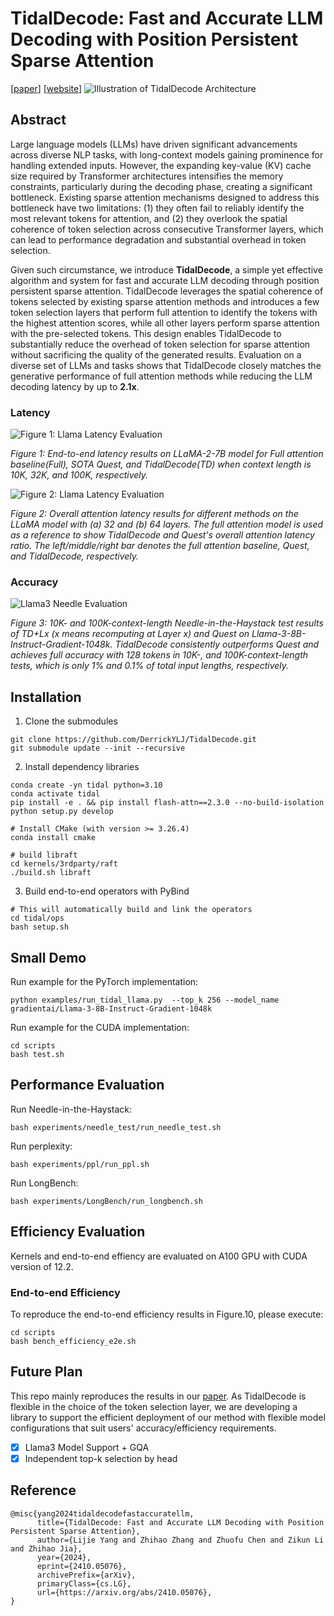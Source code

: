 # TidalDecode: Fast and Accurate LLM Decoding with Position Persistent Sparse Attention
[[paper](https://arxiv.org/abs/2410.05076)] [[website](https://catalyst.cs.cmu.edu/projects/tidaldecode.html)] 
![Illustration of TidalDecode Architecture](assets/TidalDecode-GIF.gif)
## Abstract
Large language models (LLMs) have driven significant advancements across diverse NLP tasks, with long-context models gaining prominence for handling extended inputs. However, the expanding key-value (KV) cache size required by Transformer architectures intensifies the memory constraints, particularly during the decoding phase, creating a significant bottleneck. Existing sparse attention mechanisms designed to address this bottleneck have two limitations: (1) they often fail to reliably identify the most relevant tokens for attention, and (2) they overlook the spatial coherence of token selection across consecutive Transformer layers, which can lead to performance degradation and substantial overhead in token selection. 

Given such circumstance, we introduce **TidalDecode**, a simple yet effective algorithm and system for fast and accurate LLM decoding through position persistent sparse attention. TidalDecode leverages the spatial coherence of tokens selected by existing sparse attention methods and introduces a few token selection layers that perform full attention to identify the tokens with the highest attention scores, while all other layers perform sparse attention with the pre-selected tokens. This design enables TidalDecode to substantially reduce the overhead of token selection for sparse
attention without sacrificing the quality of the generated results. Evaluation on a diverse set of LLMs and tasks shows that TidalDecode closely matches the generative performance of full attention methods while reducing the LLM decoding latency by up to **2.1x**.

### Latency
![Figure 1: Llama Latency Evaluation](assets/llama_e2e_eval.png)

*Figure 1: End-to-end latency results on LLaMA-2-7B model for Full attention baseline(Full), SOTA Quest, and TidalDecode(TD) when context length is 10K, 32K, and 100K, respectively.*

![Figure 2: Llama Latency Evaluation](assets/llama_latency_eval.png)

*Figure 2: Overall attention latency results for different methods on the LLaMA model with (a) 32 and (b) 64 layers. The full attention model is used as a reference to show TidalDecode and Quest's overall attention latency ratio. The left/middle/right bar denotes the full attention baseline, Quest, and TidalDecode, respectively.*

### Accuracy
![Llama3 Needle Evaluation](assets/llama3_needle_eval.png)

*Figure 3: 10K- and 100K-context-length Needle-in-the-Haystack test results of TD+Lx (x means recomputing at Layer x) and Quest on Llama-3-8B-Instruct-Gradient-1048k. TidalDecode consistently outperforms Quest and achieves full accuracy with 128 tokens in 10K-, and 100K-context-length tests, which is only 1\% and 0.1\% of total input lengths, respectively.*

## Installation
1. Clone the submodules
```
git clone https://github.com/DerrickYLJ/TidalDecode.git
git submodule update --init --recursive
```
2. Install dependency libraries
```
conda create -yn tidal python=3.10
conda activate tidal
pip install -e . && pip install flash-attn==2.3.0 --no-build-isolation
python setup.py develop

# Install CMake (with version >= 3.26.4)
conda install cmake

# build libraft
cd kernels/3rdparty/raft
./build.sh libraft
```
3. Build end-to-end operators with PyBind
```
# This will automatically build and link the operators
cd tidal/ops
bash setup.sh
```

## Small Demo
Run example for the PyTorch implementation:

```
python examples/run_tidal_llama.py  --top_k 256 --model_name gradientai/Llama-3-8B-Instruct-Gradient-1048k
```

Run example for the CUDA implementation:

```
cd scripts
bash test.sh
```

## Performance Evaluation
Run Needle-in-the-Haystack:

```
bash experiments/needle_test/run_needle_test.sh
```

Run perplexity:

```
bash experiments/ppl/run_ppl.sh
```

Run LongBench:

```
bash experiments/LongBench/run_longbench.sh
```


## Efficiency Evaluation
Kernels and end-to-end effiency are evaluated on A100 GPU with CUDA version of 12.2.

### End-to-end Efficiency

To reproduce the end-to-end efficiency results in Figure.10, please execute:
```
cd scripts
bash bench_efficiency_e2e.sh
```

## Future Plan
This repo mainly reproduces the results in our [paper](https://arxiv.org/abs/2410.05076). As TidalDecode is flexible in the choice of the token selection layer, we are developing a library to support the efficient deployment of our method with flexible model configurations that suit users' accuracy/efficiency requirements.
- [x] Llama3 Model Support + GQA
- [x] Independent top-k selection by head

## Reference
```
@misc{yang2024tidaldecodefastaccuratellm,
      title={TidalDecode: Fast and Accurate LLM Decoding with Position Persistent Sparse Attention}, 
      author={Lijie Yang and Zhihao Zhang and Zhuofu Chen and Zikun Li and Zhihao Jia},
      year={2024},
      eprint={2410.05076},
      archivePrefix={arXiv},
      primaryClass={cs.LG},
      url={https://arxiv.org/abs/2410.05076}, 
}
```

